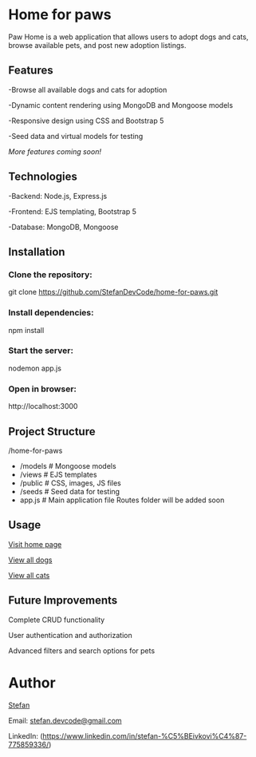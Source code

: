 # Home for paws
Paw Home is a web application that allows users to adopt dogs and cats, browse available pets, and post new adoption listings. 

## Features

-Browse all available dogs and cats for adoption

-Dynamic content rendering using MongoDB and Mongoose models

-Responsive design using CSS and Bootstrap 5

-Seed data and virtual models for testing

*More features coming soon!*

## Technologies

-Backend: Node.js, Express.js

-Frontend: EJS templating, Bootstrap 5

-Database: MongoDB, Mongoose

## Installation

### Clone the repository:

git clone https://github.com/StefanDevCode/home-for-paws.git

### Install dependencies:

npm install

### Start the server:

nodemon app.js

### Open in browser:

http://localhost:3000

## Project Structure
/home-for-paws
- /models        # Mongoose models
- /views         # EJS templates
- /public        # CSS, images, JS files
- /seeds         # Seed data for testing
- app.js         # Main application file
Routes folder will be added soon
## Usage

[Visit home page](http://localhost:3000/)

[View all dogs](http://localhost:3000/psi) 

[View all cats](http://localhost:3000/macke) 

## Future Improvements

Complete CRUD functionality

User authentication and authorization

Advanced filters and search options for pets

# Author

[Stefan](https://github.com/StefanDevCode)

Email: stefan.devcode@gmail.com

LinkedIn: (https://www.linkedin.com/in/stefan-%C5%BEivkovi%C4%87-775859336/)

